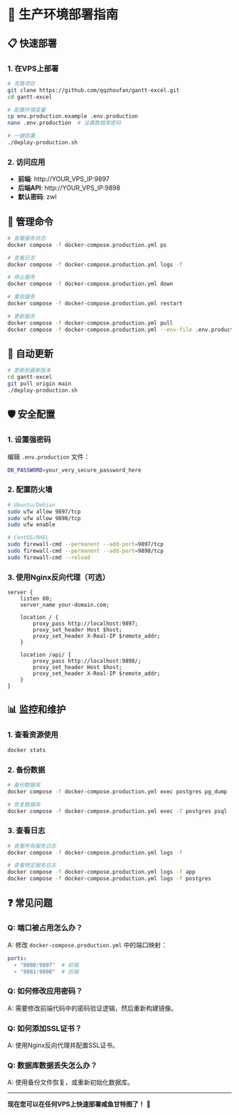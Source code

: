 # 🚀 生产环境部署指南

## 📋 快速部署

### 1. 在VPS上部署

```bash
# 克隆项目
git clone https://github.com/qqzhoufan/gantt-excel.git
cd gantt-excel

# 配置环境变量
cp env.production.example .env.production
nano .env.production  # 设置数据库密码

# 一键部署
./deploy-production.sh
```

### 2. 访问应用

- **前端**: http://YOUR_VPS_IP:9897
- **后端API**: http://YOUR_VPS_IP:9898
- **默认密码**: zwl

## 🔧 管理命令

```bash
# 查看服务状态
docker compose -f docker-compose.production.yml ps

# 查看日志
docker compose -f docker-compose.production.yml logs -f

# 停止服务
docker compose -f docker-compose.production.yml down

# 重启服务
docker compose -f docker-compose.production.yml restart

# 更新服务
docker compose -f docker-compose.production.yml pull
docker compose -f docker-compose.production.yml --env-file .env.production up -d
```

## 🔄 自动更新

```bash
# 更新到最新版本
cd gantt-excel
git pull origin main
./deploy-production.sh
```

## 🛡️ 安全配置

### 1. 设置强密码
编辑 `.env.production` 文件：
```bash
DB_PASSWORD=your_very_secure_password_here
```

### 2. 配置防火墙
```bash
# Ubuntu/Debian
sudo ufw allow 9897/tcp
sudo ufw allow 9898/tcp
sudo ufw enable

# CentOS/RHEL
sudo firewall-cmd --permanent --add-port=9897/tcp
sudo firewall-cmd --permanent --add-port=9898/tcp
sudo firewall-cmd --reload
```

### 3. 使用Nginx反向代理（可选）
```nginx
server {
    listen 80;
    server_name your-domain.com;
    
    location / {
        proxy_pass http://localhost:9897;
        proxy_set_header Host $host;
        proxy_set_header X-Real-IP $remote_addr;
    }
    
    location /api/ {
        proxy_pass http://localhost:9898/;
        proxy_set_header Host $host;
        proxy_set_header X-Real-IP $remote_addr;
    }
}
```

## 📊 监控和维护

### 1. 查看资源使用
```bash
docker stats
```

### 2. 备份数据
```bash
# 备份数据库
docker compose -f docker-compose.production.yml exec postgres pg_dump -U postgres gantt_excel > backup.sql

# 恢复数据库
docker compose -f docker-compose.production.yml exec -T postgres psql -U postgres gantt_excel < backup.sql
```

### 3. 查看日志
```bash
# 查看所有服务日志
docker compose -f docker-compose.production.yml logs -f

# 查看特定服务日志
docker compose -f docker-compose.production.yml logs -f app
docker compose -f docker-compose.production.yml logs -f postgres
```

## ❓ 常见问题

### Q: 端口被占用怎么办？
A: 修改 `docker-compose.production.yml` 中的端口映射：
```yaml
ports:
  - "8080:9897"  # 前端
  - "8081:9898"  # 后端
```

### Q: 如何修改应用密码？
A: 需要修改前端代码中的密码验证逻辑，然后重新构建镜像。

### Q: 如何添加SSL证书？
A: 使用Nginx反向代理并配置SSL证书。

### Q: 数据库数据丢失怎么办？
A: 使用备份文件恢复，或重新初始化数据库。

---

**现在您可以在任何VPS上快速部署咸鱼甘特图了！** 🎉
